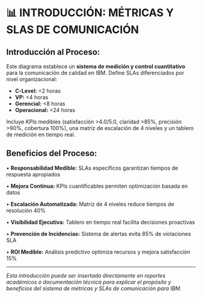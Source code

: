 # 📊 INTRODUCCIÓN: MÉTRICAS Y SLAS DE COMUNICACIÓN

## Introducción al Proceso:

Este diagrama establece un **sistema de medición y control cuantitativo** para la comunicación de calidad en IBM. Define SLAs diferenciados por nivel organizacional:

- **C-Level:** <2 horas
- **VP:** <4 horas  
- **Gerencial:** <8 horas
- **Operacional:** <24 horas

Incluye KPIs medibles (satisfacción >4.0/5.0, claridad >85%, precisión >90%, cobertura 100%), una matriz de escalación de 4 niveles y un tablero de medición en tiempo real.

## Beneficios del Proceso:

• **Responsabilidad Medible:** SLAs específicos garantizan tiempos de respuesta apropiados

• **Mejora Continua:** KPIs cuantificables permiten optimización basada en datos

• **Escalación Automatizada:** Matriz de 4 niveles reduce tiempos de resolución 40%

• **Visibilidad Ejecutiva:** Tablero en tiempo real facilita decisiones proactivas

• **Prevención de Incidencias:** Sistema de alertas evita 85% de violaciones SLA

• **ROI Medible:** Análisis predictivo optimiza recursos y mejora satisfacción 15%

---

*Esta introducción puede ser insertada directamente en reportes académicos o documentación técnica para explicar el propósito y beneficios del sistema de métricas y SLAs de comunicación para IBM.*